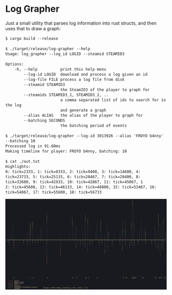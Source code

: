 # Log Grapher
Just a small utility that parses log information into rust structs, and then uses that to draw a graph:

```
$ cargo build --release

$ ./target/release/log-grapher --help
Usage: log_grapher --log_id LOGID --steamid STEAMID3

Options:
    -h, --help          print this help menu
        --log-id LOGID  download and process a log given an id
        --log-file FILE process a log file from disk
        --steamid STEAMID3
                        the SteamID3 of the player to graph for
        --steamids STEAMID3_1, STEAMID3_2, ..
                        a comma separated list of ids to search for in the log
                        and generate a graph
        --alias ALIAS   the alias of the player to graph for
        --batching SECONDS
                        the batching period of events

$ ./target/release/log-grapher --log-id 3013926 --alias 'FROYO b4nny' --batching 10
Processed log in 91.60ms
Making timeline for player: FROYO b4nny, batching: 10

$ cat ./out.txt
Highlights:
0: tick=2333, 1: tick=8333, 2: tick=9400, 3: tick=14600, 4: tick=23733, 5: tick=25133, 6: tick=28467, 7: tick=29400, 8: tick=32600, 9: tick=41933, 10: tick=42867, 11: tick=45067, 1
2: tick=45600, 13: tick=46133, 14: tick=48800, 15: tick=53467, 16: tick=54867, 17: tick=55600, 18: tick=56733
```

![example graph](https://github.com/Toqozz/tf2-log-grapher/blob/master/example.png)
